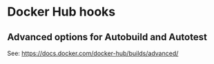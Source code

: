 # Docker Hub hooks

## Advanced options for Autobuild and Autotest

See: <https://docs.docker.com/docker-hub/builds/advanced/>

